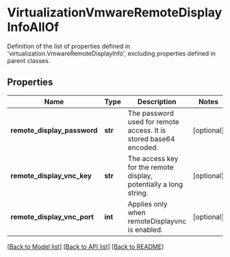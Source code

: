 # VirtualizationVmwareRemoteDisplayInfoAllOf

Definition of the list of properties defined in 'virtualization.VmwareRemoteDisplayInfo', excluding properties defined in parent classes.
## Properties
Name | Type | Description | Notes
------------ | ------------- | ------------- | -------------
**remote_display_password** | **str** | The password used for remote access. It is stored base64 encoded. | [optional] 
**remote_display_vnc_key** | **str** | The access key for the remote display, potentially a long string. | [optional] 
**remote_display_vnc_port** | **int** | Applies only when remoteDisplayvnc is enabled. | [optional] 

[[Back to Model list]](../README.md#documentation-for-models) [[Back to API list]](../README.md#documentation-for-api-endpoints) [[Back to README]](../README.md)


